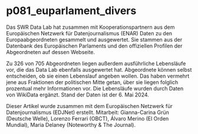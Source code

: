 # p081_euparlament_divers

Das SWR Data Lab hat zusammen mit Kooperationspartnern aus dem Europäischen Netzwerk für Datenjournalismus (ENAR) Daten zu den Europaabgeordneten gesammelt und ausgewertet. Sie stammen aus der Datenbank des Europäischen Parlaments und den offiziellen Profilen der Abgeordneten auf dessen Webseite. 

Zu 326 von 705 Abgeordneten liegen außerdem ausführliche Lebensläufe vor, die das Data Lab ebenfalls ausgewertet hat. Abgeordnete können selbst entscheiden, ob sie einen Lebenslauf angeben wollen. Das haben vermehrt jene aus Fraktionen der politischen Mitte getan, über sie liegen folglich prozentual mehr Informationen vor. Die Lebensläufe wurden durch Daten von WikiData ergänzt. Stand der Daten ist der 6. Mai 2024.

Dieser Artikel wurde zusammen mit dem Europäischen Netzwerk für Datenjournalismus (EDJNet) erstellt. Mitarbeit: Gianna-Carina Grün (Deutsche Welle), Lorenzo Ferrari (OBCT), Álvaro Merino (El Orden Mundial), Maria Delaney (Noteworthy & The Journal).